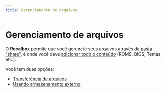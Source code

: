 ```yaml
---
title: Gerenciamento de arquivos
---
```


# Gerenciamento de arquivos

O **Recalbox** permite que você gerencie seus arquivos através da [pasta "share"](/v/portugues/manual-basico/gerenciamento-de-arquivos/pasta-share), é onde você deve [adicionar todo o conteúdo](/v/portugues/manual-basico/gerenciamento-de-arquivos/adicionar-conteudo) \(ROMS, BIOS, Temas, etc.\).

Você tem duas opções:

* [Transferência de arquivos](/v/portugues/manual-basico/gerenciamento-de-arquivos/transferencia-de-arquivos)
* [Usando armazenamento externo](/v/portugues/manual-basico/primeiros-passos/usando-armazenamento-externo)



